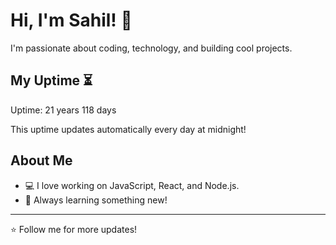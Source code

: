 # Hi, I'm Sahil! 👋

I'm passionate about coding, technology, and building cool projects.

## My Uptime ⏳
Uptime: 21 years 118 days

This uptime updates automatically every day at midnight!

## About Me
- 💻 I love working on JavaScript, React, and Node.js.
- 🎯 Always learning something new!

---

⭐️ Follow me for more updates!
